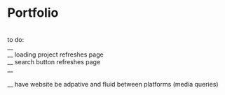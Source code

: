 # Portfolio
<br />
to do: <br />
__   <br />
__  loading project refreshes page <br />
__  search button refreshes page <br /> 
__   <br />
  <br />
__  have website be adpative and fluid between platforms (media queries) <br />
